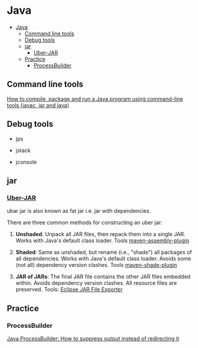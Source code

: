 # Java

- [Java](#java)
  - [Command line tools](#command-line-tools)
  - [Debug tools](#debug-tools)
  - [jar](#jar)
    - [Uber-JAR](#uber-jar)
  - [Practice](#practice)
    - [ProcessBuilder](#processbuilder)

## Command line tools

[How to compile, package and run a Java program using command-line tools (javac, jar and java)
](https://www.codejava.net/java-core/tools/how-to-compile-package-and-run-a-java-program-using-command-line-tools-javac-jar-and-java)

## Debug tools

- jps

- jstack

- jconsole

## jar

### [Uber-JAR](https://imagej.net/Uber-JAR)

ubar jar is also known as fat jar i.e. jar with dependencies.

There are three common methods for constructing an uber jar:

1. **Unshaded**: Unpack all JAR files, then repack them into a single JAR. Works with Java's default class loader. Tools [maven-assembly-plugin](http://maven.apache.org/plugins/maven-assembly-plugin/)

2. **Shaded**: Same as unshaded, but rename (i.e., "shade") all packages of all dependencies. Works with Java's default class loader. Avoids some (not all) dependency version clashes. Tools [maven-shade-plugin](http://maven.apache.org/plugins/maven-shade-plugin/)

3. **JAR of JARs**: The final JAR file contains the other JAR files embedded within. Avoids dependency version clashes. All resource files are preserved. Tools: [Eclipse JAR File Exporter](http://help.eclipse.org/luna/index.jsp?topic=%2Forg.eclipse.jdt.doc.user%2Freference%2Fref-export-jar.htm)

## Practice

### ProcessBuilder

[Java ProcessBuilder: How to suppress output instead of redirecting it](https://stackoverflow.com/questions/55628999/java-processbuilder-how-to-suppress-output-instead-of-redirecting-it)
